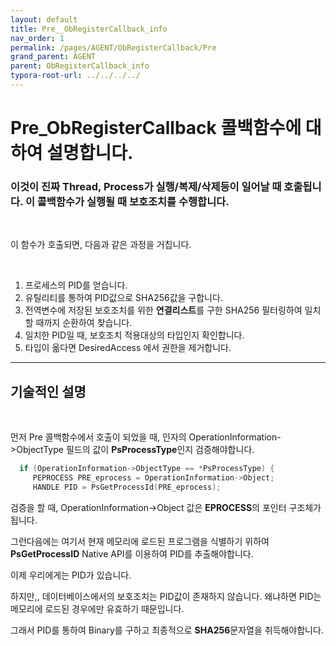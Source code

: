 ```yaml
---
layout: default
title: Pre__ObRegisterCallback_info
nav_order: 1
permalink: /pages/AGENT/ObRegisterCallback/Pre
grand_parent: AGENT
parent: ObRegisterCallback_info
typora-root-url: ../../../../
---
```


# **Pre_ObRegisterCallback 콜백함수에 대하여 설명합니다.**

### 이것이 진짜  Thread, Process가 실행/복제/삭제등이 일어날 때 호출됩니다. 이 콜백함수가 실행될 때 보호조치를 수행합니다.

<br>

이 함수가 호출되면, 다음과 같은 과정을 거칩니다.

<br>

1. 프로세스의 PID를 얻습니다.
2. 유틸리티를 통하여 PID값으로 SHA256값을 구합니다.
3. 전역변수에 저장된 보호조치를 위한 **연결리스트**를 구한 SHA256 필터링하여 일치할 때까지 순환하여 찾습니다. 
4. 일치한 PID일 때, 보호조치 적용대상의 타입인지 확인합니다.
5. 타입이 옮다면 DesiredAccess 에서 권한을 제거합니다.

---

## 기술적인 설명

<br>

먼저 Pre 콜백함수에서 호출이 되었을 때, 인자의 OperationInformation->ObjectType 필드의 값이 **PsProcessType**인지 검증해야합니다.<br>



```c
  if (OperationInformation->ObjectType == *PsProcessType) {
     PEPROCESS PRE_eprocess = OperationInformation->Object;
     HANDLE PID = PsGetProcessId(PRE_eprocess);
```

검증을 할 때, OperationInformation->Object 값은 **EPROCESS**의 포인터 구조체가 됩니다.<br>

그런다음에는 여기서 현재 메모리에 로드된 프로그램을 식별하기 위하여 **PsGetProcessID** Native API를 이용하여 PID를 추출해야합니다.<br>

이제 우리에게는 PID가 있습니다. <br>

하지만,, 데이터베이스에서의 보호조치는 PID값이 존재하지 않습니다. 왜냐하면 PID는 메모리에 로드된 경우에만 유효하기 때문입니다.<br>

그래서 PID를 통하여 Binary를 구하고 최종적으로 **SHA256**문자열을 취득해야합니다. <br>

